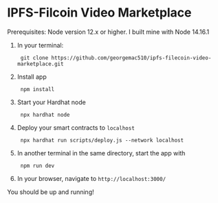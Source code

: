 # IPFS-Filcoin Video Marketplace

Prerequisites:
    Node version 12.x or higher. I built mine with Node 14.16.1

1) In your terminal:
        
        git clone https://github.com/georgemac510/ipfs-filecoin-video-marketplace.git

2) Install app

        npm install

3) Start your Hardhat node
   
        npx hardhat node

4) Deploy your smart contracts to `localhost`

        npx hardhat run scripts/deploy.js --network localhost

5) In another terminal in the same directory, start the app with
   
        npm run dev

6) In your browser, navigate to `http://localhost:3000/`

You should be up and running!

